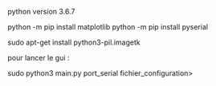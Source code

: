 


python version 3.6.7

python -m pip install matplotlib
python -m pip install pyserial

sudo apt-get install python3-pil.imagetk

pour lancer le gui : 

sudo python3 main.py port_serial fichier_configuration>
